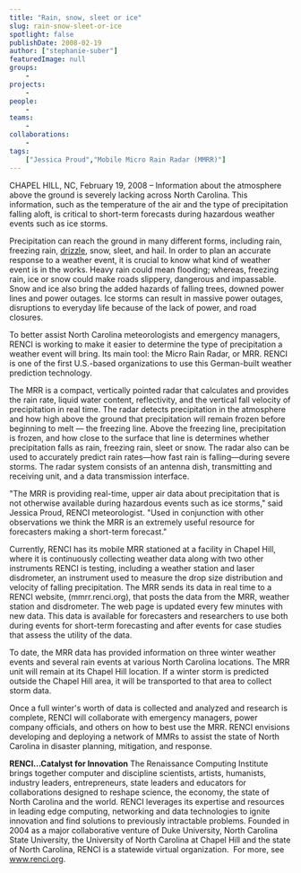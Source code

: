 ```yaml
---
title: "Rain, snow, sleet or ice"
slug: rain-snow-sleet-or-ice
spotlight: false
publishDate: 2008-02-19
author: ["stephanie-suber"]
featuredImage: null
groups:
    - 
projects:
    - 
people:
    - 
teams: 
    - 
collaborations:
    - 
tags:
    ["Jessica Proud","Mobile Micro Rain Radar (MMRR)"]
---
```

CHAPEL HILL, NC, February 19, 2008 – Information about the atmosphere above the ground is severely lacking across North Carolina. This information, such as the temperature of the air and the type of precipitation falling aloft, is critical to short-term forecasts during hazardous weather events such as ice storms. 

Precipitation can reach the ground in many different forms, including rain, freezing rain, <a href="http://en.wikipedia.org/wiki/Drizzle" target="_blank">drizzle</a>, snow, sleet, and hail. In order to plan an accurate response to a weather event, it is crucial to know what kind of weather event is in the works. Heavy rain could mean flooding; whereas, freezing rain, ice or snow could make roads slippery, dangerous and impassable. Snow and ice also bring the added hazards of falling trees, downed power lines and power outages. Ice storms can result in massive power outages, disruptions to everyday life because of the lack of power, and road closures.

To better assist North Carolina meteorologists and emergency managers, RENCI is working to make it easier to determine the type of precipitation a weather event will bring. Its main tool: the Micro Rain Radar, or MRR. RENCI is one of the first U.S.-based organizations to use this German-built weather prediction technology.
<div class="news_image"><em></em></div>
The MRR is a compact, vertically pointed radar that calculates and provides the rain rate, liquid water content, reflectivity, and the vertical fall velocity of precipitation in real time. The radar detects precipitation in the atmosphere and how high above the ground that precipitation will remain frozen before beginning to melt — the freezing line. Above the freezing line, precipitation is frozen, and how close to the surface that line is determines whether precipitation falls as rain, freezing rain, sleet or snow. The radar also can be used to accurately predict rain rates—how fast rain is falling—during severe storms. The radar system consists of an antenna dish, transmitting and receiving unit, and a data transmission interface.

"The MRR is providing real-time, upper air data about precipitation that is not otherwise available during hazardous events such as ice storms," said Jessica Proud, RENCI meteorologist. "Used in conjunction with other observations we think the MRR is an extremely useful resource for forecasters making a short-term forecast."

Currently, RENCI has its mobile MRR stationed at a facility in Chapel Hill, where it is continuously collecting weather data along with two other instruments RENCI is testing, including a weather station and laser disdrometer, an instrument used to measure the drop size distribution and velocity of falling precipitation. The MRR sends its data in real time to a RENCI website, (mmrr.renci.org), that posts the data from the MRR, weather station and disdrometer. The web page is updated every few minutes with new data. This data is available for forecasters and researchers to use both during events for short-term forecasting and after events for case studies that assess the utility of the data.

To date, the MRR data has provided information on three winter weather events and several rain events at various North Carolina locations. The MRR unit will remain at its Chapel Hill location. If a winter storm is predicted outside the Chapel Hill area, it will be transported to that area to collect storm data.

Once a full winter's worth of data is collected and analyzed and research is complete, RENCI will collaborate with emergency managers, power company officials, and others on how to best use the MRR. RENCI envisions developing and deploying a network of MMRs to assist the state of North Carolina in disaster planning, mitigation, and response.

<strong>RENCI…Catalyst for  Innovation</strong>
The Renaissance Computing Institute brings together computer and discipline scientists, artists, humanists, industry leaders, entrepreneurs, state leaders and educators for collaborations designed to reshape science, the economy, the state of North Carolina and the world. RENCI leverages its expertise and resources in leading edge computing, networking and data technologies to ignite innovation and find solutions to previously intractable problems. Founded in 2004 as a major collaborative venture of Duke University, North Carolina State University, the University of North Carolina at Chapel Hill and the state of North Carolina, RENCI is a statewide virtual organization.  For more, see <a href="https://www.renci.org/">www.renci.org</a>.
